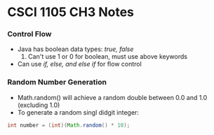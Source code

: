 # CSCI 1105 CH3 Notes

### Control Flow
* Java has boolean data types: *true, false*
  1. Can't use 1 or 0 for boolean, must use above keywords 
* Can use *if, else, and else if* for flow control

### Random Number Generation
* Math.random() will achieve a random double between 0.0 and 1.0 (excluding 1.0)
* To generate a random singl didgit integer:
```java
int number = (int)(Math.random() * 10);
```
